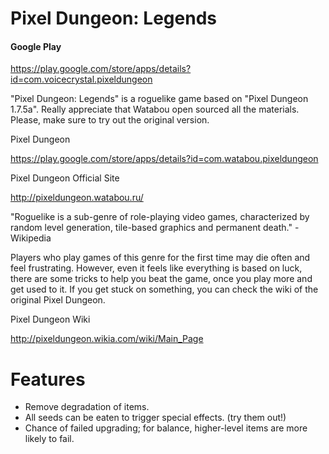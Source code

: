 Pixel Dungeon: Legends
=============

#### Google Play
https://play.google.com/store/apps/details?id=com.voicecrystal.pixeldungeon

"Pixel Dungeon: Legends" is a roguelike game based on "Pixel Dungeon 1.7.5a". Really appreciate that Watabou open sourced all the materials. Please, make sure to try out the original version.

Pixel Dungeon

https://play.google.com/store/apps/details?id=com.watabou.pixeldungeon

Pixel Dungeon Official Site

http://pixeldungeon.watabou.ru/

"Roguelike is a sub-genre of role-playing video games, characterized by random level generation, tile-based graphics and permanent death." - Wikipedia

Players who play games of this genre for the first time may die often and feel frustrating. However, even it feels like everything is based on luck, there are some tricks to help you beat the game, once you play more and get used to it. If you get stuck on something, you can check the wiki of the original Pixel Dungeon.

Pixel Dungeon Wiki

http://pixeldungeon.wikia.com/wiki/Main_Page


# Features

- Remove degradation of items.
- All seeds can be eaten to trigger special effects. (try them out!)
- Chance of failed upgrading; for balance, higher-level items are more likely to fail.
